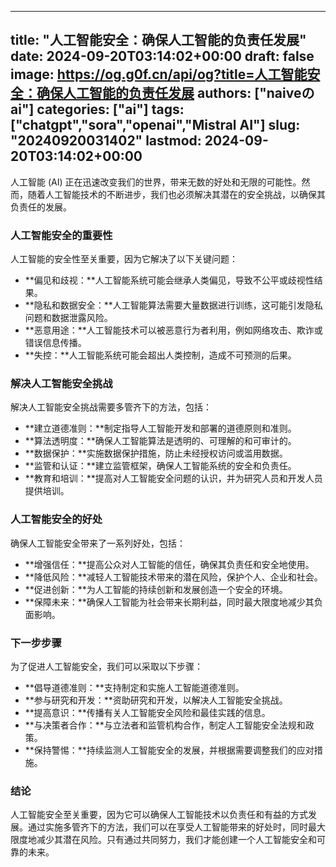 
---
title: "人工智能安全：确保人工智能的负责任发展"
date: 2024-09-20T03:14:02+00:00
draft: false
image: https://og.g0f.cn/api/og?title=人工智能安全：确保人工智能的负责任发展
authors: ["naiveのai"]
categories: ["ai"]
tags: ["chatgpt","sora","openai","Mistral AI"]
slug: "20240920031402"
lastmod: 2024-09-20T03:14:02+00:00
---
人工智能 (AI) 正在迅速改变我们的世界，带来无数的好处和无限的可能性。然而，随着人工智能技术的不断进步，我们也必须解决其潜在的安全挑战，以确保其负责任的发展。

### 人工智能安全的重要性

人工智能的安全性至关重要，因为它解决了以下关键问题：

- **偏见和歧视：**人工智能系统可能会继承人类偏见，导致不公平或歧视性结果。
- **隐私和数据安全：**人工智能算法需要大量数据进行训练，这可能引发隐私问题和数据泄露风险。
- **恶意用途：**人工智能技术可以被恶意行为者利用，例如网络攻击、欺诈或错误信息传播。
- **失控：**人工智能系统可能会超出人类控制，造成不可预测的后果。

### 解决人工智能安全挑战

解决人工智能安全挑战需要多管齐下的方法，包括：

- **建立道德准则：**制定指导人工智能开发和部署的道德原则和准则。
- **算法透明度：**确保人工智能算法是透明的、可理解的和可审计的。
- **数据保护：**实施数据保护措施，防止未经授权访问或滥用数据。
- **监管和认证：**建立监管框架，确保人工智能系统的安全和负责任。
- **教育和培训：**提高对人工智能安全问题的认识，并为研究人员和开发人员提供培训。

### 人工智能安全的好处

确保人工智能安全带来了一系列好处，包括：

- **增强信任：**提高公众对人工智能的信任，确保其负责任和安全地使用。
- **降低风险：**减轻人工智能技术带来的潜在风险，保护个人、企业和社会。
- **促进创新：**为人工智能的持续创新和发展创造一个安全的环境。
- **保障未来：**确保人工智能为社会带来长期利益，同时最大限度地减少其负面影响。

### 下一步步骤

为了促进人工智能安全，我们可以采取以下步骤：

- **倡导道德准则：**支持制定和实施人工智能道德准则。
- **参与研究和开发：**资助研究和开发，以解决人工智能安全挑战。
- **提高意识：**传播有关人工智能安全风险和最佳实践的信息。
- **与决策者合作：**与立法者和监管机构合作，制定人工智能安全法规和政策。
- **保持警惕：**持续监测人工智能安全的发展，并根据需要调整我们的应对措施。

### 结论

人工智能安全至关重要，因为它可以确保人工智能技术以负责任和有益的方式发展。通过实施多管齐下的方法，我们可以在享受人工智能带来的好处时，同时最大限度地减少其潜在风险。只有通过共同努力，我们才能创建一个人工智能安全和可靠的未来。